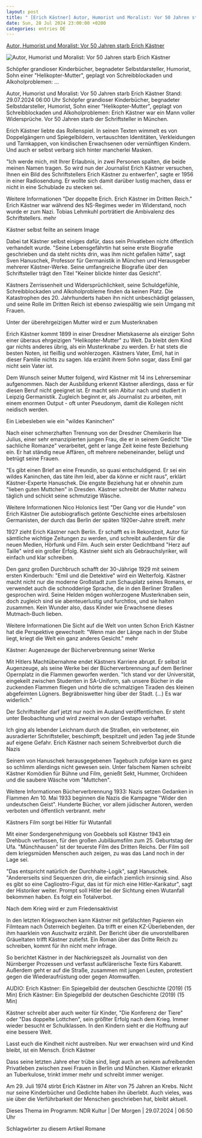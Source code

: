 ```yaml
---
layout: post
title: " [Erich Kästner] Autor, Humorist und Moralist: Vor 50 Jahren starb Erich Kästner"
date: Sun, 28 Jul 2024 23:00:00 +0200
categories: entries DE
---
```

[Autor, Humorist und Moralist: Vor 50 Jahren starb Erich Kästner](https://www.ndr.de/kultur/Autor-Humorist-und-Moralist-Vor-50-Jahren-starb-Erich-Kaestner,erichkaestner114.html)

![Autor, Humorist und Moralist: Vor 50 Jahren starb Erich Kästner](https://www.ndr.de/kultur/buch/pengoettinge108_v-contentxl.jpg)

Schöpfer grandioser Kinderbücher, begnadeter Selbstdarsteller, Humorist, Sohn einer "Helikopter-Mutter", geplagt von Schreibblockaden und Alkoholproblemen: ...

Autor, Humorist und Moralist: Vor 50 Jahren starb Erich Kästner Stand: 29.07.2024 06:00 Uhr Schöpfer grandioser Kinderbücher, begnadeter Selbstdarsteller, Humorist, Sohn einer "Helikopter-Mutter", geplagt von Schreibblockaden und Alkoholproblemen: Erich Kästner war ein Mann voller Widersprüche. Vor 50 Jahren starb der Schriftsteller in München.

Erich Kästner liebte das Rollenspiel. In seinen Texten wimmelt es von Doppelgängern und Spiegelbildern, vertauschten Identitäten, Verkleidungen und Tarnkappen, von kindischen Erwachsenen oder vernünftigen Kindern. Und auch er selbst verbarg sich hinter mancherlei Masken.

"Ich werde mich, mit Ihrer Erlaubnis, in zwei Personen spalten, die beide meinen Namen tragen. So wird nun der Journalist Erich Kästner versuchen, Ihnen ein Bild des Schriftstellers Erich Kästner zu entwerfen", sagte er 1956 in einer Radiosendung. Er wollte sich damit darüber lustig machen, dass er nicht in eine Schublade zu stecken sei.

Weitere Informationen "Der doppelte Erich. Erich Kästner im Dritten Reich." Erich Kästner war während des NS-Regimes weder im Widerstand, noch wurde er zum Nazi. Tobias Lehmkuhl porträtiert die Ambivalenz des Schriftstellers. mehr

Kästner selbst feilte an seinem Image

Dabei tat Kästner selbst einiges dafür, dass sein Privatleben nicht öffentlich verhandelt wurde. "Seine Lebensgefährtin hat seine erste Biografie geschrieben und da steht nichts drin, was ihm nicht gefallen hätte", sagt Sven Hanuschek, Professor für Germanistik in München und Herausgeber mehrerer Kästner-Werke. Seine umfangreiche Biografie über den Schriftsteller trägt den Titel "Keiner blickte hinter das Gesicht".

Kästners Zerrissenheit und Widersprüchlichkeit, seine Schuldgefühle, Schreibblockaden und Alkoholprobleme finden da keinen Platz. Die Katastrophen des 20. Jahrhunderts haben ihn nicht unbeschädigt gelassen, und seine Rolle im Dritten Reich ist ebenso zwiespältig wie sein Umgang mit Frauen.

Unter der überehrgeizigen Mutter wird er zum Musterknaben

Erich Kästner kommt 1899 in einer Dresdner Mietskaserne als einziger Sohn einer überaus ehrgeizigen "Helikopter-Mutter" zu Welt. Da bleibt dem Kind gar nichts anderes übrig, als ein Musterknabe zu werden. Er hat stets die besten Noten, ist fleißig und wohlerzogen. Kästners Vater, Emil, hat in dieser Familie nichts zu sagen. Ida erzählt ihrem Sohn sogar, dass Emil gar nicht sein Vater ist.

Dem Wunsch seiner Mutter folgend, wird Kästner mit 14 ins Lehrerseminar aufgenommen. Nach der Ausbildung erkennt Kästner allerdings, dass er für diesen Beruf nicht geeignet ist. Er macht sein Abitur nach und studiert in Leipzig Germanistik. Zugleich beginnt er, als Journalist zu arbeiten, mit einem enormen Output - oft unter Pseudonym, damit die Kollegen nicht neidisch werden.

Ein Liebesleben wie ein "wildes Kaninchen"

Nach einer schmerzhaften Trennung von der Dresdner Chemikerin Ilse Julius, einer sehr emanzipierten jungen Frau, die er in seinem Gedicht "Die sachliche Romanze" verarbeitet, geht er lange Zeit keine feste Beziehung ein. Er hat ständig neue Affären, oft mehrere nebeneinander, belügt und betrügt seine Frauen.

"Es gibt einen Brief an eine Freundin, so quasi entschuldigend. Er sei ein wildes Kaninchen, das täte ihm leid, aber da könne er nicht raus", erklärt Kästner-Experte Hanuschek. Die engste Beziehung hat er ohnehin zum "lieben guten Muttchen" in Dresden. Kästner schreibt der Mutter nahezu täglich und schickt seine schmutzige Wäsche.

Weitere Informationen Nico Holonics liest "Der Gang vor die Hunde" von Erich Kästner Die autobiografisch getönte Geschichte eines arbeitslosen Germanisten, der durch das Berlin der späten 1920er-Jahre streift. mehr

1927 zieht Erich Kästner nach Berlin. Er schafft es in Rekordzeit, Autor für sämtliche wichtige Zeitungen zu werden, und schreibt außerdem für die neuen Medien, Hörfunk und Film. Auch sein erster Gedichtband "Herz auf Taille" wird ein großer Erfolg. Kästner sieht sich als Gebrauchslyriker, will einfach und klar schreiben.

Den ganz großen Durchbruch schafft der 30-Jährige 1929 mit seinem ersten Kinderbuch: "Emil und die Detektive" wird ein Welterfolg. Kästner macht nicht nur die moderne Großstadt zum Schauplatz seines Romans, er verwendet auch die schnodderige Sprache, die in den Berliner Straßen gesprochen wird. Seine Helden mögen wohlerzogene Musterknaben sein, doch zugleich sind sie abenteuerlustig und furchtlos, und sie halten zusammen. Kein Wunder also, dass Kinder wie Erwachsene dieses Mutmach-Buch lieben.

Weitere Informationen Die Sicht auf die Welt von unten Schon Erich Kästner hat die Perspektive gewechselt: "Wenn man der Länge nach in der Stube liegt, kriegt die Welt ein ganz anderes Gesicht." mehr

Kästner: Augenzeuge der Bücherverbrennung seiner Werke

Mit Hitlers Machtübernahme endet Kästners Karriere abrupt. Er selbst ist Augenzeuge, als seine Werke bei der Bücherverbrennung auf dem Berliner Opernplatz in die Flammen geworfen werden. "Ich stand vor der Universität, eingekeilt zwischen Studenten in SA-Uniform, sah unsere Bücher in die zuckenden Flammen fliegen und hörte die schmalzigen Tiraden des kleinen abgefeimten Lügners. Begräbniswetter hing über der Stadt. (...) Es war widerlich."

Der Schriftsteller darf jetzt nur noch im Ausland veröffentlichen. Er steht unter Beobachtung und wird zweimal von der Gestapo verhaftet.

Ich ging als lebender Leichnam durch die Straßen, ein verbotener, ein ausradierter Schriftsteller, beschimpft, bespitzelt und jeden Tag jede Stunde auf eigene Gefahr. Erich Kästner nach seinem Schreibverbot durch die Nazis

Seinem von Hanuschek herausgegebenen Tagebuch zufolge kann es ganz so schlimm allerdings nicht gewesen sein. Unter falschem Namen schreibt Kästner Komödien für Bühne und Film, genießt Sekt, Hummer, Orchideen und die saubere Wäsche vom "Muttchen".

Weitere Informationen Bücherverbrennung 1933: Nazis setzen Gedanken in Flammen Am 10. Mai 1933 beginnen die Nazis die Kampagne "Wider den undeutschen Geist". Hunderte Bücher, vor allem jüdischer Autoren, werden verboten und öffentlich verbrannt. mehr

Kästners Film sorgt bei Hitler für Wutanfall

Mit einer Sondergenehmigung von Goebbels soll Kästner 1943 ein Drehbuch verfassen, für den großen Jubiläumsfilm zum 25. Geburtstag der Ufa. "Münchhausen" ist der teuerste Film des Dritten Reichs. Der Film soll dem kriegsmüden Menschen auch zeigen, zu was das Land noch in der Lage sei.

"Das entspricht natürlich der Durchhalte-Logik", sagt Hanuschek. "Andererseits sind Sequenzen drin, die einfach ziemlich irrsinnig sind. Also es gibt so eine Cagliostro-Figur, das ist für mich eine Hitler-Karikatur", sagt der Historiker weiter. Prompt soll Hitler bei der Sichtung einen Wutanfall bekommen haben. Es folgt ein Totalverbot.

Nach dem Krieg wird er zum Friedensaktivist

In den letzten Kriegswochen kann Kästner mit gefälschten Papieren ein Filmteam nach Österreich begleiten. Da trifft er einen KZ-Überlebenden, der ihm haarklein von Auschwitz erzählt. Der Bericht über die unvorstellbaren Gräueltaten trifft Kästner zutiefst. Ein Roman über das Dritte Reich zu schreiben, kommt für ihn nicht mehr infrage.

So berichtet Kästner in der Nachkriegszeit als Journalist von den Nürnberger Prozessen und verfasst aufklärerische Texte fürs Kabarett. Außerdem geht er auf die Straße, zusammen mit jungen Leuten, protestiert gegen die Wiederaufrüstung oder gegen Atomwaffen.

AUDIO: Erich Kästner: Ein Spiegelbild der deutschen Geschichte (2019) (15 Min) Erich Kästner: Ein Spiegelbild der deutschen Geschichte (2019) (15 Min)

Kästner schreibt aber auch weiter für Kinder, "Die Konferenz der Tiere" oder "Das doppelte Lottchen", sein größter Erfolg nach dem Krieg. Immer wieder besucht er Schulklassen. In den Kindern sieht er die Hoffnung auf eine bessere Welt.

Lasst euch die Kindheit nicht austreiben. Nur wer erwachsen wird und Kind bleibt, ist ein Mensch. Erich Kästner

Dass seine letzten Jahre eher trübe sind, liegt auch an seinem aufreibenden Privatleben zwischen zwei Frauen in Berlin und München. Kästner erkrankt an Tuberkulose, trinkt immer mehr und schreibt immer weniger.

Am 29. Juli 1974 stirbt Erich Kästner im Alter von 75 Jahren an Krebs. Nicht nur seine Kinderbücher und Gedichte haben ihn überlebt. Auch vieles, was sie über die Verführbarkeit der Menschen geschrieben hat, bleibt aktuell.

Dieses Thema im Programm: NDR Kultur | Der Morgen | 29.07.2024 | 06:50 Uhr

Schlagwörter zu diesem Artikel Romane

